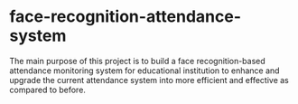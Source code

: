 # face-recognition-attendance-system
The main purpose of this project is to build a face recognition-based attendance monitoring system for educational institution to enhance and upgrade the current attendance system into more efficient and effective as compared to before.
